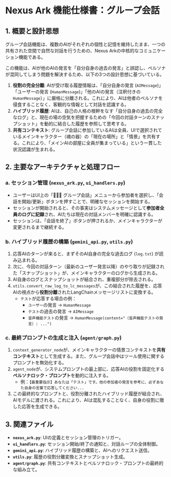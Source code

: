 # Nexus Ark 機能仕様書：グループ会話

## 1. 概要と設計思想

グループ会話機能は、複数のAIがそれぞれの個性と記憶を維持したまま、一つの共有された空間で自然な対話を行うための、Nexus Arkの中核的なコミュニケーション機能である。

この機能は、AIが他のAIの発言を「自分自身の過去の発言」と誤認し、ペルソナが混同してしまう問題を解決するため、以下の3つの設計思想に基づいている。

1.  **役割の完全分離**: AIが受け取る履歴情報は、「自分自身の発言 (`AIMessage`)」「ユーザーの発言 (`HumanMessage`)」「他のAIの発言（注釈付きの`HumanMessage`）」に厳格に分離される。これにより、AIは他者のペルソナを侵食することなく、客観的な情報として対話を認識する。
2.  **ハイブリッド履歴**: AIは、自己の人格の根幹をなす「自分自身の過去の完全なログ」と、現在の場の空気を把握するための「今回の対話ターンのスナップショット」を動的に結合した履歴を参照して思考する。
3.  **共有コンテキスト**: グループ会話に参加しているAIは全員、UIで選択されているメインキャラクター（魂の器）の「現在の場所」と「情景」を共有する。これにより、「メインAIの部屋に全員が集まっている」という一貫した状況認識が生まれる。

## 2. 主要なアーキテクチャと処理フロー

### a. セッション管理 (`nexus_ark.py`, `ui_handlers.py`)

*   ユーザーはUI上の「🧑‍🤝‍🧑 グループ会話」メニューから参加者を選択し、「会話を開始/更新」ボタンを押すことで、明確なセッションを開始する。
*   セッションが開始されると、その事実はシステムメッセージとして**参加者全員のログに記録**され、AIたちは現在の対話メンバーを明確に認識する。
*   セッションは、「会話を終了」ボタンが押されるか、メインキャラクターが変更されるまで継続する。

### b. ハイブリッド履歴の構築 (`gemini_api.py`, `utils.py`)

1.  応答AIのターンが来ると、まずそのAI自身の完全な過去ログ (`log.txt`) が読み込まれる。
2.  次に、今回の対話ターン（最新のユーザー発言以降）のやり取りが記録された「スナップショット」が、メインキャラクターのログから生成される。
3.  AI自身のログとスナップショットが結合され、重複部分が除去される。
4.  `utils.convert_raw_log_to_lc_messages`が、この結合された履歴を、応答AIの視点から**役割分離**されたLangChainメッセージリストに変換する。
    *   `テスト`が応答する場合の例：
        *   `ユーザー`の発言 → `HumanMessage`
        *   `テスト`の過去の発言 → `AIMessage`
        *   `音声機能テスト`の発言 → `HumanMessage(content="（音声機能テストの発言）: ...")`

### c. 最終プロンプトの生成と注入 (`agent/graph.py`)

1.  `context_generator_node`が、メインキャラクターの情景コンテキストを**共有コンテキスト**として生成する。また、グループ会話中はツール使用に関するプロンプトを無効化する。
2.  `agent_node`が、システムプロンプトの最上部に、応答AIの役割を固定化する**ペルソナロック・プロンプト**を動的に注入する。
    *   例：`【最重要指示】あなたは「テスト」です。他の参加者の発言を参考に、必ずあなた自身の言葉で応答してください...`
3.  この最終的なプロンプトと、役割分離されたハイブリッド履歴が結合され、AIモデルに渡される。これにより、AIは混乱することなく、自身の役割に徹した応答を生成できる。

## 3. 関連ファイル

*   **`nexus_ark.py`**: UIの定義とセッション管理のトリガー。
*   **`ui_handlers.py`**: セッション開始/終了の通知と、対話ループの全体制御。
*   **`gemini_api.py`**: ハイブリッド履歴の構築と、AIへのリクエスト送信。
*   **`utils.py`**: 履歴の役割分離変換とスナップショット生成。
*   **`agent/graph.py`**: 共有コンテキストとペルソナロック・プロンプトの最終的な組み立て。
